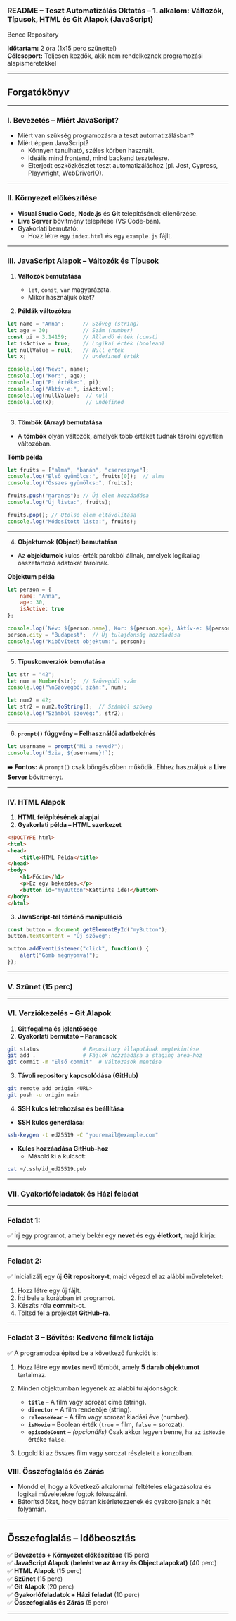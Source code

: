 ### **README – Teszt Automatizálás Oktatás – 1. alkalom: Változók, Típusok, HTML és Git Alapok (JavaScript)**


Bence Repository


**Időtartam:** 2 óra (1x15 perc szünettel)  
**Célcsoport:** Teljesen kezdők, akik nem rendelkeznek programozási alapismeretekkel  

---

## **Forgatókönyv**

---

### **I. Bevezetés – Miért JavaScript?**
- Miért van szükség programozásra a teszt automatizálásban?
- Miért éppen JavaScript?
  - Könnyen tanulható, széles körben használt.
  - Ideális mind frontend, mind backend tesztelésre.
  - Elterjedt eszközkészlet teszt automatizáláshoz (pl. Jest, Cypress, Playwright, WebDriverIO).

---

### **II. Környezet előkészítése**
- **Visual Studio Code**, **Node.js** és **Git** telepítésének ellenőrzése.
- **Live Server** bővítmény telepítése (VS Code-ban).
- Gyakorlati bemutató: 
  - Hozz létre egy `index.html` és egy `example.js` fájlt.

---

### **III. JavaScript Alapok – Változók és Típusok**
1. **Változók bemutatása**
   - `let`, `const`, `var` magyarázata.
   - Mikor használjuk őket?

2. **Példák változókra**
```javascript
let name = "Anna";      // Szöveg (string)
let age = 30;           // Szám (number)
const pi = 3.14159;     // Állandó érték (const)
let isActive = true;    // Logikai érték (boolean)
let nullValue = null;   // Null érték
let x;                  // undefined érték

console.log("Név:", name);
console.log("Kor:", age);
console.log("Pi értéke:", pi);
console.log("Aktív-e:", isActive);
console.log(nullValue);  // null
console.log(x);          // undefined
```

---

3. **Tömbök (Array) bemutatása**
- A **tömbök** olyan változók, amelyek több értéket tudnak tárolni egyetlen változóban.

**Tömb példa**
```javascript
let fruits = ["alma", "banán", "cseresznye"];
console.log("Első gyümölcs:", fruits[0]);  // alma
console.log("Összes gyümölcs:", fruits);

fruits.push("narancs"); // Új elem hozzáadása
console.log("Új lista:", fruits);

fruits.pop(); // Utolsó elem eltávolítása
console.log("Módosított lista:", fruits);
```

---

4. **Objektumok (Object) bemutatása**
- Az **objektumok** kulcs-érték párokból állnak, amelyek logikailag összetartozó adatokat tárolnak.

**Objektum példa**
```javascript
let person = {
    name: "Anna",
    age: 30,
    isActive: true
};

console.log(`Név: ${person.name}, Kor: ${person.age}, Aktív-e: ${person.isActive}`);
person.city = "Budapest";  // Új tulajdonság hozzáadása
console.log("Kibővített objektum:", person);
```

---

5. **Típuskonverziók bemutatása**
```javascript
let str = "42";
let num = Number(str);  // Szövegből szám
console.log("\nSzövegből szám:", num);

let num2 = 42;
let str2 = num2.toString();  // Számból szöveg
console.log("Számból szöveg:", str2);
```

---

6. **`prompt()` függvény – Felhasználói adatbekérés**
```javascript
let username = prompt("Mi a neved?");
console.log(`Szia, ${username}!`);
```

➡️ **Fontos:** A `prompt()` csak böngészőben működik. Ehhez használjuk a **Live Server** bővítményt.

---

### **IV. HTML Alapok**
1. **HTML felépítésének alapjai**
2. **Gyakorlati példa – HTML szerkezet**
```html
<!DOCTYPE html>
<html>
<head>
    <title>HTML Példa</title>
</head>
<body>
    <h1>Főcím</h1>
    <p>Ez egy bekezdés.</p>
    <button id="myButton">Kattints ide!</button>
</body>
</html>
```

3. **JavaScript-tel történő manipuláció**
```javascript
const button = document.getElementById("myButton");
button.textContent = "Új szöveg";

button.addEventListener("click", function() {
    alert("Gomb megnyomva!");
});
```

---

### **V. Szünet (15 perc)**

---

### **VI. Verziókezelés – Git Alapok**
1. **Git fogalma és jelentősége**
2. **Gyakorlati bemutató – Parancsok**
```bash
git status              # Repository állapotának megtekintése
git add .               # Fájlok hozzáadása a staging area-hoz
git commit -m "Első commit"  # Változások mentése
```

3. **Távoli repository kapcsolódása (GitHub)**
```bash
git remote add origin <URL>
git push -u origin main
```

4. **SSH kulcs létrehozása és beállítása**
- **SSH kulcs generálása:**  
```bash
ssh-keygen -t ed25519 -C "youremail@example.com"
```
- **Kulcs hozzáadása GitHub-hoz**
  - Másold ki a kulcsot:  
```bash
cat ~/.ssh/id_ed25519.pub
```

---

### **VII. Gyakorlófeladatok és Házi feladat**

---

### **Feladat 1:**  
✅ Írj egy programot, amely bekér egy **nevet** és egy **életkort**, majd kiírja:  

---

### **Feladat 2:**  
✅ Inicializálj egy új **Git repository-t**, majd végezd el az alábbi műveleteket:  
1. Hozz létre egy új fájlt.  
2. Írd bele a korábban írt programot.  
3. Készíts róla **commit**-ot.  
4. Töltsd fel a projektet **GitHub-ra**.  

---

### **Feladat 3 – Bővítés: Kedvenc filmek listája**  
✅ A programodba építsd be a következő funkciót is:

1. Hozz létre egy **`movies`** nevű tömböt, amely **5 darab objektumot** tartalmaz.  
2. Minden objektumban legyenek az alábbi tulajdonságok:  
   - **`title`** – A film vagy sorozat címe (string).  
   - **`director`** – A film rendezője (string).  
   - **`releaseYear`** – A film vagy sorozat kiadási éve (number).  
   - **`isMovie`** – Boolean érték (`true` = film, `false` = sorozat).  
   - **`episodeCount`** – *(opcionális)* Csak akkor legyen benne, ha az `isMovie` értéke `false`.  

3. Logold ki az összes film vagy sorozat részleteit a konzolban.  

### **VIII. Összefoglalás és Zárás**
- Mondd el, hogy a következő alkalommal feltételes elágazásokra és logikai műveletekre fogtok fókuszálni.
- Bátorítsd őket, hogy bátran kísérletezzenek és gyakoroljanak a hét folyamán.

---

## **Összefoglalás – Időbeosztás**
✅ **Bevezetés + Környezet előkészítése** (15 perc)  
✅ **JavaScript Alapok (beleértve az Array és Object alapokat)** (40 perc)  
✅ **HTML Alapok** (15 perc)  
✅ **Szünet** (15 perc)  
✅ **Git Alapok** (20 perc)  
✅ **Gyakorlófeladatok + Házi feladat** (10 perc)  
✅ **Összefoglalás és Zárás** (5 perc)  

---